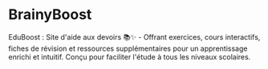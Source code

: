 # BrainyBoost
EduBoost : Site d'aide aux devoirs 📚✨ - Offrant exercices, cours interactifs, fiches de révision et ressources supplémentaires pour un apprentissage enrichi et intuitif. Conçu pour faciliter l'étude à tous les niveaux scolaires.
